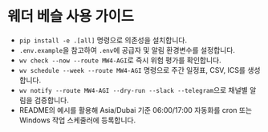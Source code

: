 # 웨더 베슬 사용 가이드

- `pip install -e .[all]` 명령으로 의존성을 설치합니다.
- `.env.example`을 참고하여 `.env`에 공급자 및 알림 환경변수를 설정합니다.
- `wv check --now --route MW4-AGI`로 즉시 위험 평가를 확인합니다.
- `wv schedule --week --route MW4-AGI` 명령으로 주간 일정표, CSV, ICS를 생성합니다.
- `wv notify --route MW4-AGI --dry-run --slack --telegram`으로 채널별 알림을 검증합니다.
- README의 예시를 활용해 Asia/Dubai 기준 06:00/17:00 자동화를 cron 또는 Windows 작업 스케줄러에 등록합니다.
